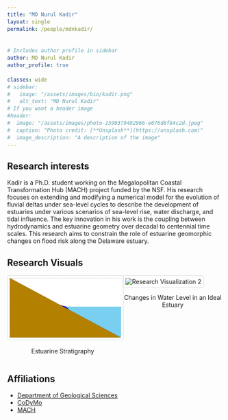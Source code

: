 ```yaml
---
title: "MD Nurul Kadir"
layout: single
permalink: /people/mdnkadir/


# Includes author profile in sidebar
author: MD Nurul Kadir
author_profile: true

classes: wide
# sidebar:
#   image: "/assets/images/bio/kadir.png" 
#   alt_text: "MD Nurul Kadir"
# If you want a header image
#header:
#  image: "/assets/images/photo-1590379492966-e076d8f84c2d.jpeg"
#  caption: "Photo credit: [**Unsplash**](https://unsplash.com)"
#  image_description: "A description of the image"
---
```


## Research interests

Kadir is a Ph.D. student working on the Megalopolitan Coastal Transformation Hub (MACH) project funded by the NSF. His research focuses on extending and modifying a numerical model for the evolution of fluvial deltas under sea-level cycles to describe the development of estuaries under various scenarios of sea-level rise, water discharge, and tidal influence. The key innovation in his work is the coupling between hydrodynamics and estuarine geometry over decadal to centennial time scales. This research aims to constrain the role of estuarine geomorphic changes on flood risk along the Delaware estuary.

## Research Visuals

<div style="display: flex; gap: 10px; justify-content: center; align-items: flex-start;">
  <div>
    <img src="/assets/images/R1.gif" alt="Research Visualization 1" style="width: 300px; height: auto; border: 1px solid #ddd; border-radius: 4px; padding: 5px;">
    <p style="text-align: center; font-size: 14px;">Estuarine Stratigraphy</p>
  </div>
  <div>
    <img src="/assets/images/R2.gif" alt="Research Visualization 2" style="width: 300px; height: auto; border: 1px solid #ddd; border-radius: 4px; padding: 5px;">
    <p style="text-align: center; font-size: 14px;">Changes in Water Level in an Ideal Estuary</p>
  </div>
</div>

## Affiliations

* [Department of Geological Sciences](https://geology.ufl.edu/)
* [CoDyMo](/index)
* [MACH](https://coastalhub.org/mach-focus-areas/coastal-climate-risk/bathymetric-changes-delaware-estuary/)
